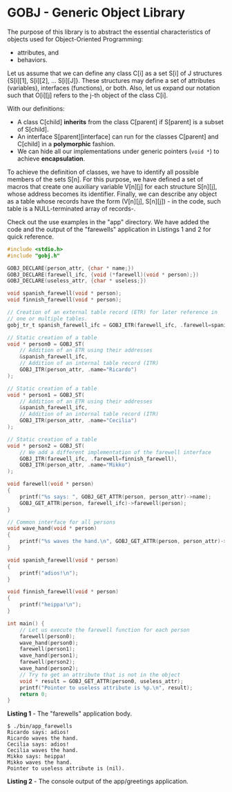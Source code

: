 # GOBJ - Generic Object Library

The purpose of this library is to abstract the essential characteristics of objects used for Object-Oriented Programming:

- attributes, and
- behaviors.

Let us assume that we can define any class C[i] as a set S[i] of J structures {S[i][1], S[i][2], ... S[i][J]}. These structures may define a set of attributes (variables), interfaces (functions), or both. Also, let us expand our notation such that O[i][j] refers to the j-th object of the class C[i].

With our definitions:

- A class C[child] **inherits** from the class C[parent] if S[parent] is a subset of S[child].
- An interface S[parent][interface] can run for the classes C[parent] and C[child] in a **polymorphic** fashion.
- We can hide all our implementations under generic pointers (`void *`) to achieve **encapsulation**.

To achieve the definition of classes, we have to identify all possible members of the sets S[n]. For this purpose, we have defined a set of macros that create one auxiliary variable V[n][j] for each structure S[n][j], whose address becomes its identifier. Finally, we can describe any object as a table whose records have the form (V[n][j], S[n][j]) - in the code, such table is a NULL-terminated array of records-.

Check out the use examples in the "app" directory. We have added the code and the output of the "farewells" application in Listings 1 and 2 for quick reference.

```c
#include <stdio.h>
#include "gobj.h"

GOBJ_DECLARE(person_attr, {char * name;})
GOBJ_DECLARE(farewell_ifc, {void (*farewell)(void * person);})
GOBJ_DECLARE(useless_attr, {char * useless;})

void spanish_farewell(void * person);
void finnish_farewell(void * person);

// Creation of an external table record (ETR) for later reference in
// one or multiple tables.
gobj_tr_t spanish_farewell_ifc = GOBJ_ETR(farewell_ifc, .farewell=spanish_farewell);

// Static creation of a table
void * person0 = GOBJ_ST(
    // Addition of an ETR using their addresses
    &spanish_farewell_ifc,
    // Addition of an internal table record (ITR)
    GOBJ_ITR(person_attr, .name="Ricardo")
);

// Static creation of a table
void * person1 = GOBJ_ST(
    // Addition of an ETR using their addresses
    &spanish_farewell_ifc,
    // Addition of an internal table record (ITR)
    GOBJ_ITR(person_attr, .name="Cecilia")
);

// Static creation of a table
void * person2 = GOBJ_ST(
    // We add a different implementation of the farewell interface
    GOBJ_ITR(farewell_ifc, .farewell=finnish_farewell),
    GOBJ_ITR(person_attr, .name="Mikko")
);

void farewell(void * person)
{
    printf("%s says: ", GOBJ_GET_ATTR(person, person_attr)->name);
    GOBJ_GET_ATTR(person, farewell_ifc)->farewell(person);
}

// Common interface for all persons
void wave_hand(void * person)
{
    printf("%s waves the hand.\n", GOBJ_GET_ATTR(person, person_attr)->name);
}

void spanish_farewell(void * person)
{
    printf("adios!\n");
}

void finnish_farewell(void * person)
{
    printf("heippa!\n");
}

int main() {
    // Let us execute the farewell function for each person
    farewell(person0);
    wave_hand(person0);
    farewell(person1);
    wave_hand(person1);
    farewell(person2);
    wave_hand(person2);
    // Try to get an attribute that is not in the object
    void * result = GOBJ_GET_ATTR(person0, useless_attr);
    printf("Pointer to useless attribute is %p.\n", result);
    return 0;
}
```

**Listing 1** - The "farewells" application body.

```shell
$ ./bin/app_farewells 
Ricardo says: adios!
Ricardo waves the hand.
Cecilia says: adios!
Cecilia waves the hand.
Mikko says: heippa!
Mikko waves the hand.
Pointer to useless attribute is (nil).
```

**Listing 2** - The console output of the app/greetings application.
